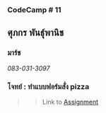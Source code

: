 ### CodeCamp # 11  

## **ศุภกร พันธุ์พานิช**  
### มาร์ช
*083-031-3097*  

### โจทย์ : ทำแบบฟอร์มสั่ง pizza
>> Link to [Assignment](https://github.com/machhhhhhh/Homework_codecamp_10/blob/master/HTML/Lab3.html)
